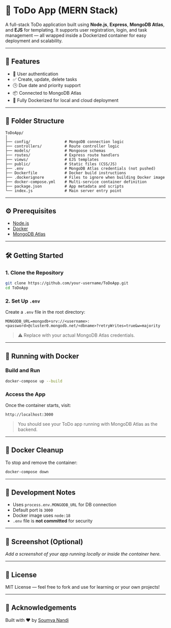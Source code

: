 
# 📝 ToDo App (MERN Stack)

A full-stack ToDo application built using **Node.js**, **Express**, **MongoDB Atlas**, and **EJS** for templating. It supports user registration, login, and task management — all wrapped inside a Dockerized container for easy deployment and scalability.

---

## 🚀 Features

- 🧾 User authentication
- ✅ Create, update, delete tasks
- 🕒 Due date and priority support
- 📦 Connected to MongoDB Atlas
- 🐳 Fully Dockerized for local and cloud deployment

---

## 📁 Folder Structure

```
ToDoApp/
│
├── config/               # MongoDB connection logic
├── controllers/          # Route controller logic
├── models/               # Mongoose schemas
├── routes/               # Express route handlers
├── views/                # EJS templates
├── public/               # Static files (CSS/JS)
├── .env                  # MongoDB Atlas credentials (not pushed)
├── Dockerfile            # Docker build instructions
├── .dockerignore         # Files to ignore when building Docker image
├── docker-compose.yml    # Multi-service container definition
├── package.json          # App metadata and scripts
└── index.js              # Main server entry point
```

---

## ⚙️ Prerequisites

- [Node.js](https://nodejs.org/)
- [Docker](https://www.docker.com/)
- [MongoDB Atlas](https://www.mongodb.com/cloud/atlas)

---

## 🛠️ Getting Started

### 1. Clone the Repository

```bash
git clone https://github.com/your-username/ToDoApp.git
cd ToDoApp
```

### 2. Set Up `.env`

Create a `.env` file in the root directory:

```env
MONGODB_URL=mongodb+srv://<username>:<password>@cluster0.mongodb.net/<dbname>?retryWrites=true&w=majority
```

> ⚠️ Replace with your actual MongoDB Atlas credentials.

---

## 🐳 Running with Docker

### Build and Run

```bash
docker-compose up --build
```

### Access the App

Once the container starts, visit:

```
http://localhost:3000
```

> You should see your ToDo app running with MongoDB Atlas as the backend.

---

## 🧼 Docker Cleanup

To stop and remove the container:

```bash
docker-compose down
```

---

## 🚧 Development Notes

- Uses `process.env.MONGODB_URL` for DB connection
- Default port is `3000`
- Docker image uses `node:18`
- `.env` file is **not committed** for security

---

## 📸 Screenshot (Optional)

_Add a screenshot of your app running locally or inside the container here._

---

## 📜 License

MIT License — feel free to fork and use for learning or your own projects!

---

## 🙌 Acknowledgements

Built with ❤️ by [Soumya Nandi](https://github.com/your-username)
